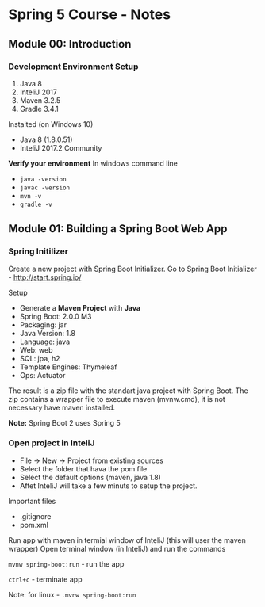# Spring 5 Course - Notes

## Module 00: Introduction

### Development Environment Setup
1. Java 8
2. InteliJ 2017
3. Maven 3.2.5
4. Gradle 3.4.1

Instalted (on Windows 10)
+ Java 8 (1.8.0.51)
+ InteliJ 2017.2 Community

**Verify your environment**
In windows command line
+ `java -version`
+ `javac -version`
+ `mvn -v`
+ `gradle -v`

## Module 01: Building a Spring Boot Web App

### Spring Initilizer
Create a new project with Spring Boot Initializer.
Go to Spring Boot Initializer - http://start.spring.io/

Setup
+ Generate a **Maven Project** with  **Java**
+ Spring Boot: 2.0.0 M3
+ Packaging: jar
+ Java Version: 1.8
+ Language: java
+ Web: web
+ SQL: jpa, h2
+ Template Engines: Thymeleaf
+ Ops: Actuator

The result is a zip file with the standart java project with Spring Boot.
The zip contains a wrapper file to execute maven (mvnw.cmd), it is not necessary have maven installed.

**Note:** Spring Boot 2 uses Spring 5


### Open project in InteliJ
+ File -> New -> Project from existing sources
+ Select the folder that hava the pom file
+ Select the default options (maven, java 1.8)
+ Aftet InteliJ will take a few minuts to setup the project.

Important files 
+ .gitignore
+ pom.xml


Run app with maven in termial window of InteliJ (this will user the maven wrapper)
Open terminal window (in InteliJ) and run the commands

`mvnw spring-boot:run` - run the app

`ctrl+c` - terminate app

Note: for linux - `.mvnw spring-boot:run`
